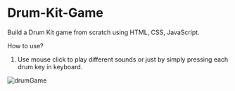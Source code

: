 # Drum-Kit-Game
Build a Drum Kit game from scratch using HTML, CSS, JavaScript.

How to use?
1. Use mouse click to play different sounds or just by simply pressing each drum key in keyboard.

![drumGame](https://user-images.githubusercontent.com/56511092/183569856-a07a6176-b20e-4678-b5ae-52ebd67759a7.png)
